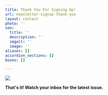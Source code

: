 ```yaml
---
title: Thank You For Signing Up!
url: newsletter-signup-thank-you
layout: contact
photo: ''
seo:
  title: ''
  description: ''
  imgalt: ''
  image: ''
aliases: []
accordion_sections: []
boxes: []

---
```

![](/img/check-icon.png)

**That's it!  Watch your inbox for the latest issue.**